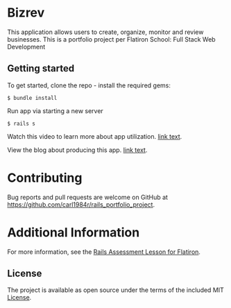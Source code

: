 # Bizrev

This application allows users to create, organize, monitor and review businesses.  This is a portfolio project per Flatiron School: Full Stack Web Development

## Getting started

To get started, clone the repo - install the required gems:

```
$ bundle install
```

Run app via starting a new server

```
$ rails s
```

Watch this video to learn more about app utilization. [link text](url).

View the blog about producing this app. [link text](url).

# Contributing
Bug reports and pull requests are welcome on GitHub at https://github.com/carl1984r/rails_portfolio_project.

# Additional Information

For more information, see the
[Rails Assessment Lesson for Flatiron](https://github.com/learn-co-students/rails-assessment-v-000).

## License

The project is available as open source under the terms of the included MIT
[License](https://github.com/carl1984r/rails_portfolio_project/blob/master/LICENSE).
